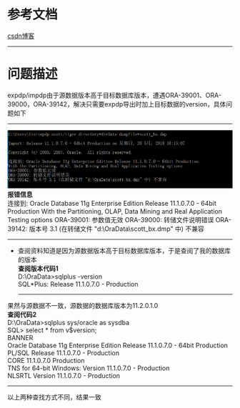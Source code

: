# 参考文档    
[csdn博客](https://blog.csdn.net/wxl1314920/article/details/41892761)    
***    
# 问题描述  
expdp/impdp由于源数据版本高于目标数据库版本，遭遇ORA-39001、ORA-39000，ORA-39142，解决只需要expdp导出时加上目标数据的version，具体问题如下  
***     
![微信截图](https://github.com/lucklydog/linsir-learnlog/blob/master/oracle%E5%AD%A6%E4%B9%A0%E6%97%A5%E8%AE%B0/image/oracle1.png?raw=true)      
**报错信息**    
    连接到: Oracle Database 11g Enterprise Edition Release 11.1.0.7.0 - 64bit Production
    With the Partitioning, OLAP, Data Mining and Real Application Testing options
    ORA-39001: 参数值无效
    ORA-39000: 转储文件说明错误
    ORA-39142: 版本号 3.1 (在转储文件 "d:\OraData\scott_bx.dmp" 中) 不兼容       
________    
* 查阅资料知道是因为源数据版本高于目标数据库版本，于是查阅了我的数据库的版本   
**查阅版本代码1**      
    D:\OraData>sqlplus -version     
    SQL*Plus: Release 11.1.0.7.0 - Production
    ***     
果然与源数据不一致，源数据的数据库版本为11.2.0.1.0      
**查阅代码2**    
    D:\OraData>sqlplus sys/oracle as sysdba  
    SQL> select * from v$version;  
    BANNER   
    Oracle Database 11g Enterprise Edition Release 11.1.0.7.0 - 64bit Production   
    PL/SQL Release 11.1.0.7.0 - Production   
    CORE    11.1.0.7.0      Production   
    TNS for 64-bit Windows: Version 11.1.0.7.0 - Production   
    NLSRTL Version 11.1.0.7.0 - Production      
***  
以上两种查找方式不同，结果一致  
